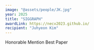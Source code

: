 ```yaml
---
image: "@assets/people/JK.jpg"
year: 2025
title: "SIGGRAPH"
awardLink: https://necv2023.github.io/
recipient: "Juhyeon Kim"
---
```

Honorable Mention Best Paper